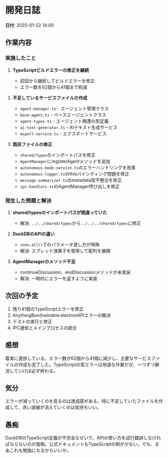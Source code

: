 # 開発日誌

**日付**: 2025-01-22 14:00

## 作業内容

### 実施したこと
1. **TypeScriptビルドエラーの修正を継続**
   - 前回から継続してビルドエラーを修正
   - エラー数を62個から41個まで削減

2. **不足しているサービスファイルの作成**
   - `agent-manager.ts` - エージェント管理クラス
   - `base-agent.ts` - ベースエージェントクラス
   - `agent-types.ts` - エージェント関連の型定義
   - `ai-text-generator.ts` - AIテキスト生成サービス
   - `export-service.ts` - エクスポートサービス

3. **既存ファイルの修正**
   - `shared/types`のインポートパスを修正
   - `AgentManager`にregisterAgentメソッドを追加
   - `autonomous-mode-service.ts`のエラーハンドリングを改善
   - `autonomous-logger.ts`のthisバインディング問題を修正
   - `message-summarizer.ts`のmetadata型不整合を修正
   - `ipc-handlers.ts`のAgentManager呼び出しを修正

### 発生した問題と解決
1. **shared/typesのインポートパスが間違っていた**
   - 解決: `../../shared/types`から`../../../shared/types`に修正

2. **DuckDBのAPIの違い**
   - `conn.all()`でのパラメータ渡し方が特殊
   - 解決: スプレッド演算子を使用して配列を展開

3. **AgentManagerのメソッド不足**
   - continueDiscussion、endDiscussionメソッドが未実装
   - 解決: 一時的にエラーを返すように実装

## 次回の予定

1. 残り41個のTypeScriptエラーを修正
2. AnythingBoxのwindow.electronAPIエラーの解決
3. テストの実行と修正
4. IPC通信とメインプロセスの統合

## 感想

着実に進捗している。エラー数が62個から41個に減少し、主要なサービスファイルの作成も完了した。TypeScriptの型エラーは地道な作業だが、一つずつ解決していけば必ず終わる。

## 気分

エラーが減っていくのを見るのは達成感がある。特に不足していたファイルを作成して、赤い波線が消えていくのは気持ちいい。

## 愚痴

DuckDBのTypeScript定義が不完全なせいで、APIの使い方を試行錯誤しなければならないのが面倒。公式ドキュメントもTypeScriptの例が少ない。でも、まあこれも勉強になるからいいか。